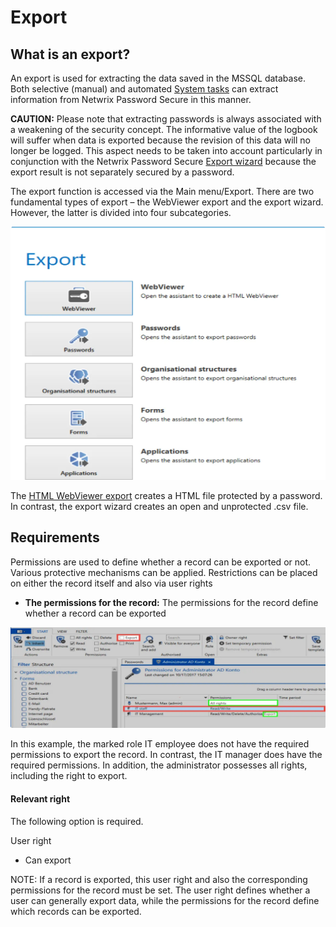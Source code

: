 # Export

## What is an export?

An export is used for extracting the data saved in the MSSQL database. Both selective (manual) and
automated [System tasks](../extras/system_tasks/system_tasks.md) can extract information from
Netwrix Password Secure in this manner.

**CAUTION:** Please note that extracting passwords is always associated with a weakening of the
security concept. The informative value of the logbook will suffer when data is exported because the
revision of this data will no longer be logged. This aspect needs to be taken into account
particularly in conjunction with the Netwrix Password Secure
[Export wizard](export_wizard/export_wizard.md) because the export result is not separately secured
by a password.

The export function is accessed via the Main menu/Export. There are two fundamental types of export
– the WebViewer export and the export wizard. However, the latter is divided into four
subcategories.

![installation_with_parameters_63](../../../../../../../../static/img/product_docs/passwordsecure/passwordsecure/configuration/advanced_view/mainmenu/export/installation_with_parameters_63.webp)

The [HTML WebViewer export](html_webviewer-export/html_webviewer_export.md) creates a HTML file
protected by a password. In contrast, the export wizard creates an open and unprotected .csv file.

## Requirements

Permissions are used to define whether a record can be exported or not. Various protective
mechanisms can be applied. Restrictions can be placed on either the record itself and also via user
rights

- **The permissions for the record:** The permissions for the record define whether a record can be
  exported

![Export in the ribbon](../../../../../../../../static/img/product_docs/passwordsecure/passwordsecure/configuration/advanced_view/mainmenu/export/installation_with_parameters_64-en.webp)

In this example, the marked role IT employee does not have the required permissions to export the
record. In contrast, the IT manager does have the required permissions. In addition, the
administrator possesses all rights, including the right to export.

#### Relevant right

The following option is required.

User right

- Can export

NOTE: If a record is exported, this user right and also the corresponding permissions for the record
must be set. The user right defines whether a user can generally export data, while the permissions
for the record define which records can be exported.
